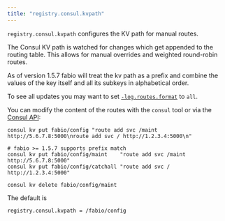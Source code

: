 ```yaml
---
title: "registry.consul.kvpath"
---
```


`registry.consul.kvpath` configures the KV path for manual routes.

The Consul KV path is watched for changes which get appended to
the routing table. This allows for manual overrides and weighted
round-robin routes.

As of version 1.5.7 fabio will treat the kv path as a prefix and
combine the values of the key itself and all its subkeys in
alphabetical order.

To see all updates you may want to set [`-log.routes.format`](/ref/log.routes.format/)
to `all`.

You can modify the content of the routes with the `consul` tool or via
the [Consul API](https://www.consul.io/api/index.html):

```
consul kv put fabio/config "route add svc /maint http://5.6.7.8:5000\nroute add svc / http://1.2.3.4:5000\n"

# fabio >= 1.5.7 supports prefix match
consul kv put fabio/config/maint    "route add svc /maint http://5.6.7.8:5000"
consul kv put fabio/config/catchall "route add svc / http://1.2.3.4:5000"

consul kv delete fabio/config/maint
```

The default is

	registry.consul.kvpath = /fabio/config
